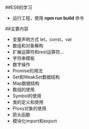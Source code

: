 ##ES6的学习
+ 运行工程，使用 **npm run build** 命令

##主要内容
+ 变量声明方式 let，const，var
+ 数组和对象解构
+ 扩展运算符和rest运算符...
+ 字符串模板
+ 数字操作
+ Promise的用法
+ Set和WeakSet数据结构
+ Map数据结构
+ 数组的使用
+ Symbol的使用
+ 类的定义和使用
+ Proxy对象的使用
+ 箭头函数
+ 模块化import和export
